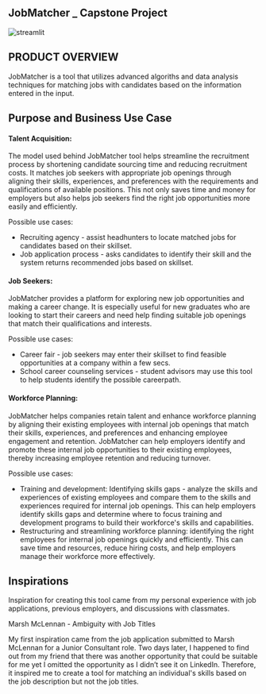 ## JobMatcher _ Capstone Project

![streamlit](https://user-images.githubusercontent.com/117051182/219459638-6119911c-23e6-4500-88ca-7826be2c19a5.jpeg)


## PRODUCT OVERVIEW

JobMatcher is a tool that utilizes advanced algoriths and data analysis techniques for matching jobs with candidates based on the information entered in the input. 

## Purpose and Business Use Case

#### Talent Acquisition: 
The model used behind JobMatcher tool helps streamline the recruitment process by shortening candidate sourcing time and reducing recruitment costs. It matches job seekers with appropriate job openings through aligning their skills, experiences, and preferences with the requirements and qualifications of available positions. This not only saves time and money for employers but also helps job seekers find the right job opportunities more easily and efficiently.

Possible use cases: 
* Recruiting agency - assist headhunters to locate matched jobs for candidates based on their skillset. 
* Job application process - asks candidates to identify their skill and the system returns recommended jobs based on skillset. 

#### Job Seekers:

JobMatcher provides a platform for exploring new job opportunities and making a career change. It is especially useful for new graduates who are looking to start their careers and need help finding suitable job openings that match their qualifications and interests.

Possible use cases: 
* Career fair - job seekers may enter their skillset to find feasible opportunities at a company within a few secs. 
* School career counseling services - student advisors may use this tool to help students identify the possible careerpath.

#### Workforce Planning:

JobMatcher helps companies retain talent and enhance workforce planning by aligning their existing employees with internal job openings that match their skills, experiences, and preferences and enhancing employee engagement and retention. JobMatcher can help employers identify and promote these internal job opportunities to their existing employees, thereby increasing employee retention and reducing turnover.

Possible use cases: 
* Training and development: Identifying skills gaps - analyze the skills and experiences of existing employees and compare them to the skills and experiences required for internal job openings. This can help employers identify skills gaps and determine where to focus training and development programs to build their workforce's skills and capabilities.
* Restructuring and streamlining workforce planning: identifying the right employees for internal job openings quickly and efficiently. This can save time and resources, reduce hiring costs, and help employers manage their workforce more effectively.

## Inspirations
Inspiration for creating this tool came from my personal experience with job applications, previous employers, and discussions with classmates.

Marsh McLennan - Ambiguity with Job Titles



My first inspiration came from the job application submitted to Marsh McLennan for a Junior Consultant role. Two days later, I happened to find out from my friend that there was another opportunity that could be suitable for me yet I omitted the opportunity as I didn’t see it on LinkedIn. Therefore, it inspired me to create a tool for matching an individual's skills based on the job description but not the job titles. 




